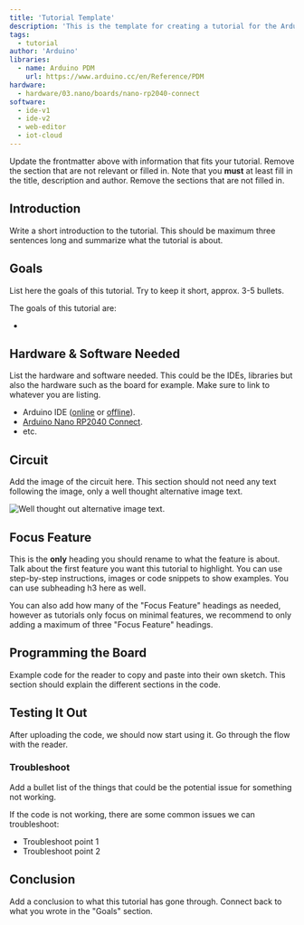 ```yaml
---
title: 'Tutorial Template'
description: 'This is the template for creating a tutorial for the Arduino Documentation website.'
tags:
  - tutorial
author: 'Arduino'
libraries:
  - name: Arduino PDM
    url: https://www.arduino.cc/en/Reference/PDM
hardware:
  - hardware/03.nano/boards/nano-rp2040-connect
software:
  - ide-v1
  - ide-v2
  - web-editor
  - iot-cloud
---
```


Update the frontmatter above with information that fits your tutorial. Remove the section that are not relevant or filled in. Note that you **must** at least fill in the title, description and author. Remove the sections that are not filled in.

## Introduction

Write a short introduction to the tutorial. This should be maximum three sentences long and summarize what the tutorial is about.

## Goals

List here the goals of this tutorial. Try to keep it short, approx. 3-5 bullets.

The goals of this tutorial are:

-

## Hardware & Software Needed

List the hardware and software needed. This could be the IDEs, libraries but also the hardware such as the board for example. Make sure to link to whatever you are listing.

- Arduino IDE ([online](https://create.arduino.cc/) or [offline](https://www.arduino.cc/en/main/software)).
- [Arduino Nano RP2040 Connect](https://store.arduino.cc/nano-rp2040-connect).
- etc.

## Circuit

Add the image of the circuit here. This section should not need any text following the image, only a well thought alternative image text.

![Well thought out alternative image text.]()

## Focus Feature

This is the **only** heading you should rename to what the feature is about. Talk about the first feature you want this tutorial to highlight. You can use step-by-step instructions, images or code snippets to show examples. You can use subheading h3 here as well.

You can also add how many of the "Focus Feature" headings as needed, however as tutorials only focus on minimal features, we recommend to only adding a maximum of three "Focus Feature" headings.

## Programming the Board

Example code for the reader to copy and paste into their own sketch. This section should explain the different sections in the code.

## Testing It Out

After uploading the code, we should now start using it. Go through the flow with the reader.

### Troubleshoot

Add a bullet list of the things that could be the potential issue for something not working.

If the code is not working, there are some common issues we can troubleshoot:

- Troubleshoot point 1
- Troubleshoot point 2

## Conclusion

Add a conclusion to what this tutorial has gone through. Connect back to what you wrote in the "Goals" section.

